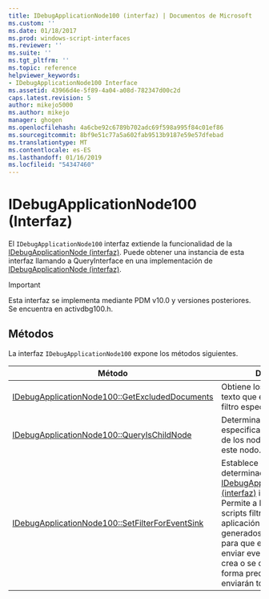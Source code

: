 ```yaml
---
title: IDebugApplicationNode100 (interfaz) | Documentos de Microsoft
ms.custom: ''
ms.date: 01/18/2017
ms.prod: windows-script-interfaces
ms.reviewer: ''
ms.suite: ''
ms.tgt_pltfrm: ''
ms.topic: reference
helpviewer_keywords:
- IDebugApplicationNode100 Interface
ms.assetid: 43966d4e-5f89-4a04-a08d-782347d00c2d
caps.latest.revision: 5
author: mikejo5000
ms.author: mikejo
manager: ghogen
ms.openlocfilehash: 4a6cbe92c6789b702adc69f598a995f84c01ef86
ms.sourcegitcommit: 8bf9e51c77a5a602fab9513b9187e59e57dfebad
ms.translationtype: MT
ms.contentlocale: es-ES
ms.lasthandoff: 01/16/2019
ms.locfileid: "54347460"
---
```

# <a name="idebugapplicationnode100-interface"></a>IDebugApplicationNode100 (Interfaz)
El `IDebugApplicationNode100` interfaz extiende la funcionalidad de la [IDebugApplicationNode (interfaz)](../../winscript/reference/idebugapplicationnode-interface.md). Puede obtener una instancia de esta interfaz llamando a QueryInterface en una implementación de [IDebugApplicationNode (interfaz)](../../winscript/reference/idebugapplicationnode-interface.md).  
  
> [!IMPORTANT]
>  Esta interfaz se implementa mediante PDM v10.0 y versiones posteriores. Se encuentra en activdbg100.h.  
  
## <a name="methods"></a>Métodos  
 La interfaz `IDebugApplicationNode100` expone los métodos siguientes.  
  
|Método|Descripción|  
|------------|-----------------|  
|[IDebugApplicationNode100::GetExcludedDocuments](../../winscript/reference/idebugapplicationnode100-getexcludeddocuments.md)|Obtiene los documentos de texto que están ocultos por el filtro especificado.|  
|[IDebugApplicationNode100::QueryIsChildNode](../../winscript/reference/idebugapplicationnode100-queryischildnode.md)|Determina si el documento especificado pertenece a uno de los nodos secundarios de este nodo.|  
|[IDebugApplicationNode100::SetFilterForEventSink](../../winscript/reference/idebugapplicationnode100-setfilterforeventsink.md)|Establece el filtro en un determinado [IDebugApplicationNodeEvents (interfaz)](../../winscript/reference/idebugapplicationnodeevents-interface.md) implementación. Permite a los depuradores de scripts filtrar los nodos de aplicación secundarios generados por el compilador para que el PDM no volverá a enviar eventos cuando se crea o se quitan los nodos. De forma predeterminada, se enviarán todos los nodos.|